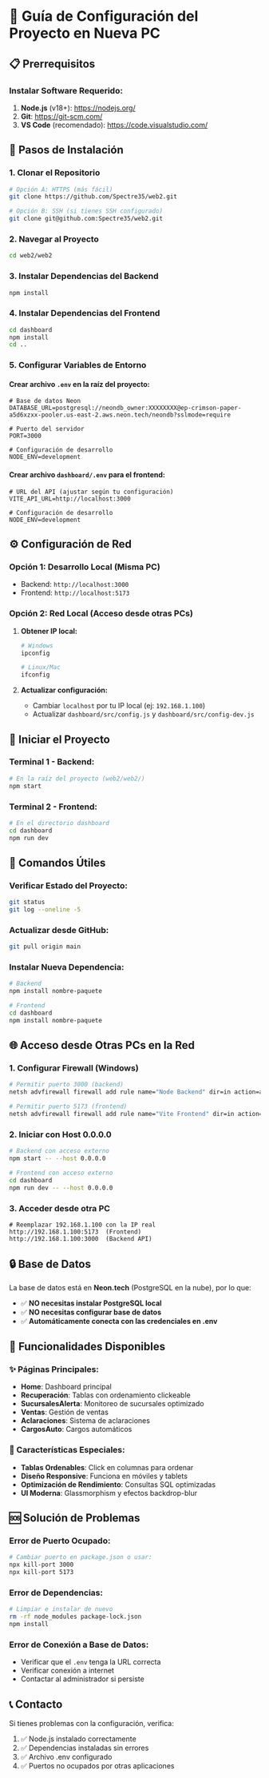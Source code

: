 # 🚀 Guía de Configuración del Proyecto en Nueva PC

## 📋 Prerrequisitos

### Instalar Software Requerido:
1. **Node.js** (v18+): https://nodejs.org/
2. **Git**: https://git-scm.com/
3. **VS Code** (recomendado): https://code.visualstudio.com/

## 🔄 Pasos de Instalación

### 1. Clonar el Repositorio
```bash
# Opción A: HTTPS (más fácil)
git clone https://github.com/Spectre35/web2.git

# Opción B: SSH (si tienes SSH configurado)
git clone git@github.com:Spectre35/web2.git
```

### 2. Navegar al Proyecto
```bash
cd web2/web2
```

### 3. Instalar Dependencias del Backend
```bash
npm install
```

### 4. Instalar Dependencias del Frontend
```bash
cd dashboard
npm install
cd ..
```

### 5. Configurar Variables de Entorno

#### Crear archivo `.env` en la raíz del proyecto:
```env
# Base de datos Neon
DATABASE_URL=postgresql://neondb_owner:XXXXXXXX@ep-crimson-paper-a5d6xzxx-pooler.us-east-2.aws.neon.tech/neondb?sslmode=require

# Puerto del servidor
PORT=3000

# Configuración de desarrollo
NODE_ENV=development
```

#### Crear archivo `dashboard/.env` para el frontend:
```env
# URL del API (ajustar según tu configuración)
VITE_API_URL=http://localhost:3000

# Configuración de desarrollo
NODE_ENV=development
```

## ⚙️ Configuración de Red

### Opción 1: Desarrollo Local (Misma PC)
- Backend: `http://localhost:3000`
- Frontend: `http://localhost:5173`

### Opción 2: Red Local (Acceso desde otras PCs)
1. **Obtener IP local:**
   ```bash
   # Windows
   ipconfig
   
   # Linux/Mac
   ifconfig
   ```

2. **Actualizar configuración:**
   - Cambiar `localhost` por tu IP local (ej: `192.168.1.100`)
   - Actualizar `dashboard/src/config.js` y `dashboard/src/config-dev.js`

## 🚀 Iniciar el Proyecto

### Terminal 1 - Backend:
```bash
# En la raíz del proyecto (web2/web2/)
npm start
```

### Terminal 2 - Frontend:
```bash
# En el directorio dashboard
cd dashboard
npm run dev
```

## 🔧 Comandos Útiles

### Verificar Estado del Proyecto:
```bash
git status
git log --oneline -5
```

### Actualizar desde GitHub:
```bash
git pull origin main
```

### Instalar Nueva Dependencia:
```bash
# Backend
npm install nombre-paquete

# Frontend
cd dashboard
npm install nombre-paquete
```

## 🌐 Acceso desde Otras PCs en la Red

### 1. Configurar Firewall (Windows)
```bash
# Permitir puerto 3000 (backend)
netsh advfirewall firewall add rule name="Node Backend" dir=in action=allow protocol=TCP localport=3000

# Permitir puerto 5173 (frontend)
netsh advfirewall firewall add rule name="Vite Frontend" dir=in action=allow protocol=TCP localport=5173
```

### 2. Iniciar con Host 0.0.0.0
```bash
# Backend con acceso externo
npm start -- --host 0.0.0.0

# Frontend con acceso externo
cd dashboard
npm run dev -- --host 0.0.0.0
```

### 3. Acceder desde otra PC
```
# Reemplazar 192.168.1.100 con la IP real
http://192.168.1.100:5173  (Frontend)
http://192.168.1.100:3000  (Backend API)
```

## 🔒 Base de Datos

La base de datos está en **Neon.tech** (PostgreSQL en la nube), por lo que:
- ✅ **NO necesitas instalar PostgreSQL local**
- ✅ **NO necesitas configurar base de datos**
- ✅ **Automáticamente conecta con las credenciales en .env**

## 📱 Funcionalidades Disponibles

### ✨ Páginas Principales:
- **Home**: Dashboard principal
- **Recuperación**: Tablas con ordenamiento clickeable
- **SucursalesAlerta**: Monitoreo de sucursales optimizado
- **Ventas**: Gestión de ventas
- **Aclaraciones**: Sistema de aclaraciones
- **CargosAuto**: Cargos automáticos

### 🎯 Características Especiales:
- **Tablas Ordenables**: Click en columnas para ordenar
- **Diseño Responsive**: Funciona en móviles y tablets
- **Optimización de Rendimiento**: Consultas SQL optimizadas
- **UI Moderna**: Glassmorphism y efectos backdrop-blur

## 🆘 Solución de Problemas

### Error de Puerto Ocupado:
```bash
# Cambiar puerto en package.json o usar:
npx kill-port 3000
npx kill-port 5173
```

### Error de Dependencias:
```bash
# Limpiar e instalar de nuevo
rm -rf node_modules package-lock.json
npm install
```

### Error de Conexión a Base de Datos:
- Verificar que el `.env` tenga la URL correcta
- Verificar conexión a internet
- Contactar al administrador si persiste

## 📞 Contacto

Si tienes problemas con la configuración, verifica:
1. ✅ Node.js instalado correctamente
2. ✅ Dependencias instaladas sin errores
3. ✅ Archivo .env configurado
4. ✅ Puertos no ocupados por otras aplicaciones
